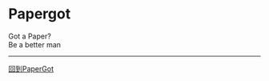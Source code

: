 # Papergot
Got a Paper?<br>
Be a better man
<hr>
<a href="http://www.papergot.com" target="_blank" color='black'>回到PaperGot</a><br>

